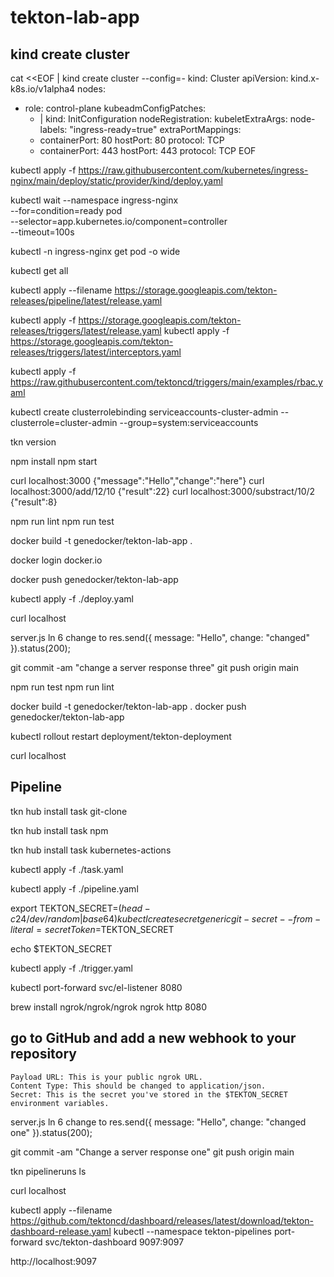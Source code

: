 # tekton-lab-app

## kind create cluster

cat <<EOF | kind create cluster --config=-
kind: Cluster
apiVersion: kind.x-k8s.io/v1alpha4
nodes:
- role: control-plane
  kubeadmConfigPatches:
  - |
    kind: InitConfiguration
    nodeRegistration:
      kubeletExtraArgs:
        node-labels: "ingress-ready=true"
  extraPortMappings:
  - containerPort: 80
    hostPort: 80
    protocol: TCP
  - containerPort: 443
    hostPort: 443
    protocol: TCP
EOF

kubectl apply -f https://raw.githubusercontent.com/kubernetes/ingress-nginx/main/deploy/static/provider/kind/deploy.yaml

kubectl wait --namespace ingress-nginx \
  --for=condition=ready pod \
  --selector=app.kubernetes.io/component=controller \
  --timeout=100s

kubectl -n ingress-nginx get pod -o wide

kubectl get all

kubectl apply --filename https://storage.googleapis.com/tekton-releases/pipeline/latest/release.yaml

kubectl apply -f https://storage.googleapis.com/tekton-releases/triggers/latest/release.yaml 
kubectl apply -f https://storage.googleapis.com/tekton-releases/triggers/latest/interceptors.yaml

kubectl apply -f https://raw.githubusercontent.com/tektoncd/triggers/main/examples/rbac.yaml

kubectl create clusterrolebinding serviceaccounts-cluster-admin --clusterrole=cluster-admin --group=system:serviceaccounts

tkn version

npm install
npm start

curl localhost:3000 
{"message":"Hello","change":"here"} 
curl localhost:3000/add/12/10 
{"result":22} 
curl localhost:3000/substract/10/2 
{"result":8} 

npm run lint
npm run test

docker build -t genedocker/tekton-lab-app .

docker login docker.io

docker push genedocker/tekton-lab-app

kubectl apply -f ./deploy.yaml

curl localhost

server.js ln 6 change to 
res.send({ message: "Hello", change: "changed" }).status(200);

git commit -am "change a server response three"
git push origin main

npm run test 
npm run lint 

docker build -t genedocker/tekton-lab-app .
docker push genedocker/tekton-lab-app

kubectl rollout restart deployment/tekton-deployment

curl localhost

## Pipeline

tkn hub install task git-clone 
 
tkn hub install task npm

tkn hub install task kubernetes-actions

kubectl apply -f ./task.yaml

kubectl apply -f ./pipeline.yaml

export TEKTON_SECRET=$(head -c 24 /dev/random | base64)
kubectl create secret generic git-secret --from-literal=secretToken=$TEKTON_SECRET

echo $TEKTON_SECRET

kubectl apply -f ./trigger.yaml

kubectl port-forward svc/el-listener 8080

brew install ngrok/ngrok/ngrok
ngrok http 8080

## go to GitHub and add a new webhook to your repository
    Payload URL: This is your public ngrok URL.
    Content Type: This should be changed to application/json.
    Secret: This is the secret you've stored in the $TEKTON_SECRET environment variables.

server.js ln 6 change to 
res.send({ message: "Hello", change: "changed one" }).status(200);

git commit -am "Change a server response one"
git push origin main

tkn pipelineruns ls

curl localhost

kubectl apply --filename https://github.com/tektoncd/dashboard/releases/latest/download/tekton-dashboard-release.yaml
kubectl --namespace tekton-pipelines port-forward svc/tekton-dashboard 9097:9097

http://localhost:9097

 

